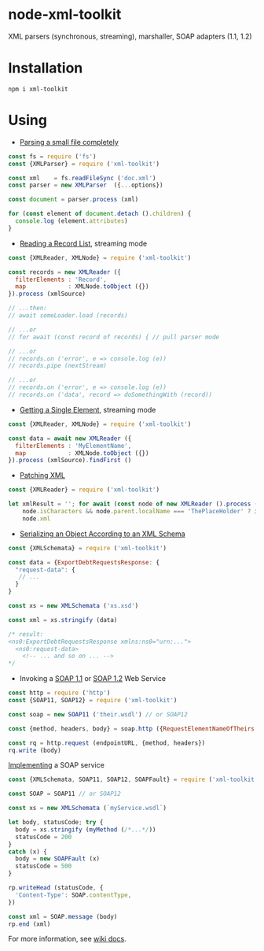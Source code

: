 # node-xml-toolkit
XML parsers (synchronous, streaming), marshaller, SOAP adapters (1.1, 1.2)

# Installation

```
npm i xml-toolkit
```

# Using

* [Parsing a small file completely](XMLParser)

```js
const fs = require ('fs')
const {XMLParser} = require ('xml-toolkit')

const xml    = fs.readFileSync ('doc.xml')
const parser = new XMLParser  ({...options})

const document = parser.process (xml)

for (const element of document.detach ().children) {
  console.log (element.attributes)
}
```

* [Reading a Record List](https://github.com/do-/node-xml-toolkit/wiki/Use-Case:-Reading-a-Record-List), streaming mode

```js
const {XMLReader, XMLNode} = require ('xml-toolkit')

const records = new XMLReader ({
  filterElements : 'Record', 
  map            : XMLNode.toObject ({})
}).process (xmlSource)

// ...then:
// await someLoader.load (records)

// ...or
// for await (const record of records) { // pull parser mode

// ...or
// records.on ('error', e => console.log (e))
// records.pipe (nextStream)

// ...or
// records.on ('error', e => console.log (e))
// records.on ('data', record => doSomethingWith (record))
```

* [Getting a Single Element](https://github.com/do-/node-xml-toolkit/wiki/Use-Case:-Getting-a-Single-Element), streaming mode

```js
const {XMLReader, XMLNode} = require ('xml-toolkit')

const data = await new XMLReader ({
  filterElements : 'MyElementName', 
  map            : XMLNode.toObject ({})
}).process (xmlSource).findFirst ()
```

* [Patching XML](https://github.com/do-/node-xml-toolkit/wiki/Use-Case:-Patching-XML)

```js
const {XMLReader} = require ('xml-toolkit')

let xmlResult = ''; for await (const node of new XMLReader ().process (xmlSource)) xmlResult += 
    node.isCharacters && node.parent.localName === 'ThePlaceHolder' ? id : 
    node.xml
```

* [Serializing an Object According to an XML Schema](https://github.com/do-/node-xml-toolkit/wiki/Use-Case:-Serializing-an-Object-According-to-an-XML-Schema)

```js
const {XMLSchemata} = require ('xml-toolkit')

const data = {ExportDebtRequestsResponse: {	
  "request-data": {
   // ...
  }
}

const xs = new XMLSchemata ('xs.xsd')

const xml = xs.stringify (data)

/* result:
<ns0:ExportDebtRequestsResponse xmlns:ns0="urn:...">
  <ns0:request-data>
    <!-- ... and so on ... -->
*/
```

* Invoking a [SOAP 1.1](https://github.com/do-/node-xml-toolkit/wiki/SOAP11) or [SOAP 1.2](https://github.com/do-/node-xml-toolkit/wiki/SOAP12) Web Service

```js
const http = require ('http')
const {SOAP11, SOAP12} = require ('xml-toolkit')

const soap = new SOAP11 ('their.wsdl') // or SOAP12

const {method, headers, body} = soap.http ({RequestElementNameOfTheirs: {amount: '0.01'}})

const rq = http.request (endpointURL, {method, headers})
rq.write (body)
```

[Implementing](https://github.com/do-/node-xml-toolkit/wiki/Use-Case:-Implement-a-SOAP-Web-Service) a SOAP service

```js
const {XMLSchemata, SOAP11, SOAP12, SOAPFault} = require ('xml-toolkit')

const SOAP = SOAP11 // or SOAP12

const xs = new XMLSchemata (`myService.wsdl`)

let body, statusCode; try {  
  body = xs.stringify (myMethod (/*...*/))
  statusCode = 200
}
catch (x) {
  body = new SOAPFault (x)
  statusCode = 500
}

rp.writeHead (statusCode, {
  'Content-Type': SOAP.contentType,
})

const xml = SOAP.message (body)
rp.end (xml)
```

For more information, see [wiki docs](https://github.com/do-/node-xml-toolkit/wiki).
